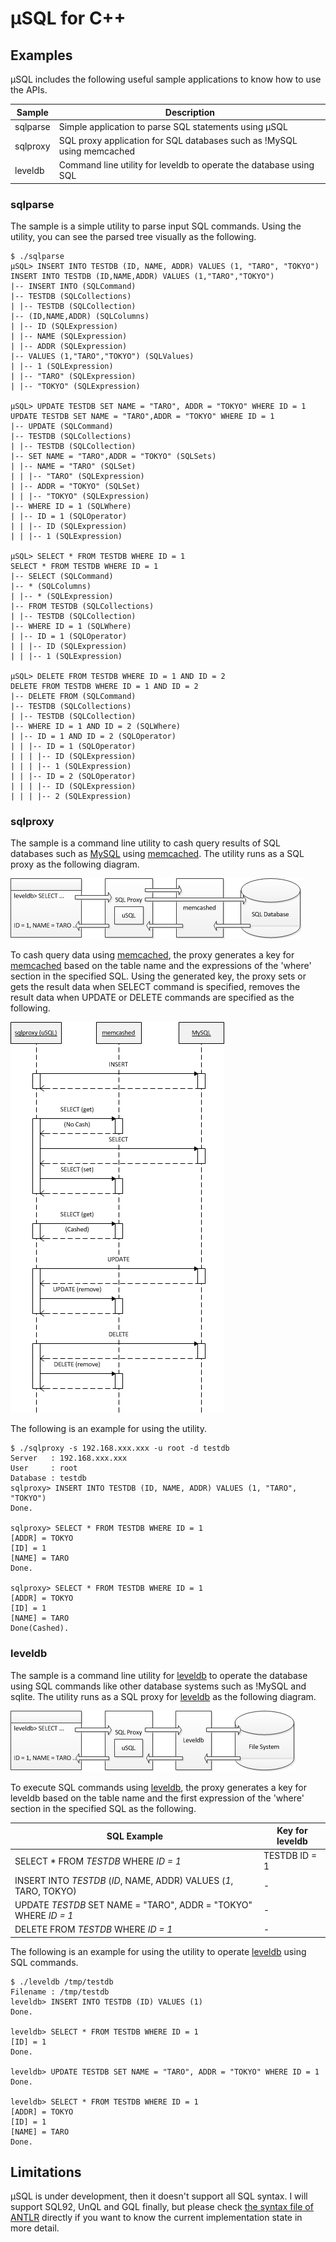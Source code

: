 # µSQL for C++

## Examples

µSQL includes the following useful sample applications to know how to use the APIs.

| Sample | Description |
|---|---|
| sqlparse | Simple application to parse SQL statements using µSQL |
| sqlproxy | SQL proxy application for SQL databases such as !MySQL using memcached |
| leveldb | Command line utility for leveldb to operate the database using SQL |

###  sqlparse

The sample is a simple utility to parse input SQL commands. Using the utility, you can see the parsed tree visually as the following.

```
$ ./sqlparse
µSQL> INSERT INTO TESTDB (ID, NAME, ADDR) VALUES (1, "TARO", "TOKYO")
INSERT INTO TESTDB (ID,NAME,ADDR) VALUES (1,"TARO","TOKYO")
|-- INSERT INTO (SQLCommand)
|-- TESTDB (SQLCollections)
| |-- TESTDB (SQLCollection)
|-- (ID,NAME,ADDR) (SQLColumns)
| |-- ID (SQLExpression)
| |-- NAME (SQLExpression)
| |-- ADDR (SQLExpression)
|-- VALUES (1,"TARO","TOKYO") (SQLValues)
| |-- 1 (SQLExpression)
| |-- "TARO" (SQLExpression)
| |-- "TOKYO" (SQLExpression)

µSQL> UPDATE TESTDB SET NAME = "TARO", ADDR = "TOKYO" WHERE ID = 1
UPDATE TESTDB SET NAME = "TARO",ADDR = "TOKYO" WHERE ID = 1
|-- UPDATE (SQLCommand)
|-- TESTDB (SQLCollections)
| |-- TESTDB (SQLCollection)
|-- SET NAME = "TARO",ADDR = "TOKYO" (SQLSets)
| |-- NAME = "TARO" (SQLSet)
| | |-- "TARO" (SQLExpression)
| |-- ADDR = "TOKYO" (SQLSet)
| | |-- "TOKYO" (SQLExpression)
|-- WHERE ID = 1 (SQLWhere)
| |-- ID = 1 (SQLOperator)
| | |-- ID (SQLExpression)
| | |-- 1 (SQLExpression)

µSQL> SELECT * FROM TESTDB WHERE ID = 1
SELECT * FROM TESTDB WHERE ID = 1
|-- SELECT (SQLCommand)
|-- * (SQLColumns)
| |-- * (SQLExpression)
|-- FROM TESTDB (SQLCollections)
| |-- TESTDB (SQLCollection)
|-- WHERE ID = 1 (SQLWhere)
| |-- ID = 1 (SQLOperator)
| | |-- ID (SQLExpression)
| | |-- 1 (SQLExpression)

µSQL> DELETE FROM TESTDB WHERE ID = 1 AND ID = 2
DELETE FROM TESTDB WHERE ID = 1 AND ID = 2
|-- DELETE FROM (SQLCommand)
|-- TESTDB (SQLCollections)
| |-- TESTDB (SQLCollection)
|-- WHERE ID = 1 AND ID = 2 (SQLWhere)
| |-- ID = 1 AND ID = 2 (SQLOperator)
| | |-- ID = 1 (SQLOperator)
| | | |-- ID (SQLExpression)
| | | |-- 1 (SQLExpression)
| | |-- ID = 2 (SQLOperator)
| | | |-- ID (SQLExpression)
| | | |-- 2 (SQLExpression)
```

### sqlproxy

The sample is a command line utility to cash query results of SQL databases such as [MySQL](http://www.mysql.com/) using [memcached](http://memcached.org/). The utility runs as a SQL proxy as the following diagram.

![sqlproxy_01](img/sqlengine_example_sqlproxy01.png)

To cash query data using [memcached]([http://memcached.org/), the proxy generates a key for [memcached]([http://memcached.org/) based on the table name and the expressions of the 'where' section in the specified SQL. Using the generated key, the proxy sets or gets the result data when SELECT command is specified, removes the result data when UPDATE or DELETE commands are specified as the following.

![sqlproxy_seq_01](img/sqlengine_example_sqlproxy_seqdgm01.png)

The following is an example for using the utility.

```
$ ./sqlproxy -s 192.168.xxx.xxx -u root -d testdb
Server   : 192.168.xxx.xxx
User     : root
Database : testdb
sqlproxy> INSERT INTO TESTDB (ID, NAME, ADDR) VALUES (1, "TARO", "TOKYO")
Done.

sqlproxy> SELECT * FROM TESTDB WHERE ID = 1
[ADDR] = TOKYO
[ID] = 1
[NAME] = TARO
Done.

sqlproxy> SELECT * FROM TESTDB WHERE ID = 1
[ADDR] = TOKYO
[ID] = 1
[NAME] = TARO
Done(Cashed).
```

### leveldb

The sample is a command line utility for [leveldb](http://code.google.com/p/leveldb/) to operate the database using SQL commands like other database systems such as !MySQL and sqlite. The utility runs as a SQL proxy for [leveldb](http://code.google.com/p/leveldb/) as the following diagram.

![leveldb_01](img/sqlengine_example_leveldb01.png)

To execute SQL commands using [leveldb](http://code.google.com/p/leveldb/), the proxy generates a key for leveldb based on the table name and the first expression of the 'where' section in the specified SQL as the following.

| SQL Example| Key for leveldb |
|---|---|
| SELECT * FROM *TESTDB* WHERE *ID = 1* | TESTDB ID = 1 |
| INSERT INTO *TESTDB* (*ID*, NAME, ADDR) VALUES (*1*, TARO, TOKYO) | - |
| UPDATE *TESTDB* SET NAME = "TARO", ADDR = "TOKYO" WHERE *ID = 1* | - |
| DELETE FROM *TESTDB* WHERE *ID = 1* | - |

The following is an example for using the utility to operate [leveldb](http://code.google.com/p/leveldb/) using SQL commands.

```
$ ./leveldb /tmp/testdb
Filename : /tmp/testdb
leveldb> INSERT INTO TESTDB (ID) VALUES (1)
Done.

leveldb> SELECT * FROM TESTDB WHERE ID = 1
[ID] = 1
Done.

leveldb> UPDATE TESTDB SET NAME = "TARO", ADDR = "TOKYO" WHERE ID = 1
Done.

leveldb> SELECT * FROM TESTDB WHERE ID = 1
[ADDR] = TOKYO
[ID] = 1
[NAME] = TARO
Done.
```

## Limitations

µSQL is under development, then it doesn't support all SQL syntax. I will support SQL92, UnQL and GQL finally, but please check [the syntax file of ANTLR](https://github.com/cybergarage/µSQL4CC/blob/master/src/µSQL/parser/antlr/SQL.g) directly if you want to know the current implementation state in more detail.

